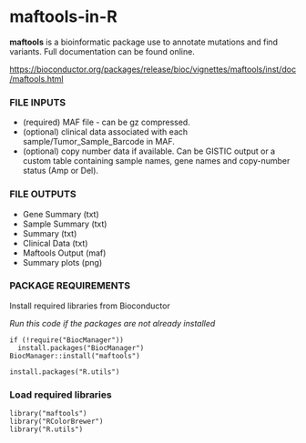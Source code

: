 # maftools-in-R
__maftools__ is a bioinformatic package use to annotate mutations and find variants. Full documentation can be found online. 

https://bioconductor.org/packages/release/bioc/vignettes/maftools/inst/doc/maftools.html

### __FILE INPUTS__

- (required) MAF file - can be gz compressed.
- (optional) clinical data associated with each sample/Tumor_Sample_Barcode in MAF.
- (optional) copy number data if available. Can be GISTIC output or a custom table containing sample names, gene names and copy-number status (Amp or Del).

### __FILE OUTPUTS__

- Gene Summary (txt)
- Sample Summary (txt)
- Summary (txt)
- Clinical Data (txt)
- Maftools Output (maf)
- Summary plots (png)


### __PACKAGE REQUIREMENTS__

Install required libraries from Bioconductor

*Run this code if the packages are not already installed*

    if (!require("BiocManager"))
      install.packages("BiocManager")
    BiocManager::install("maftools")
    
    install.packages("R.utils")

### __Load required libraries__

    library("maftools")
    library("RColorBrewer")
    library("R.utils")

